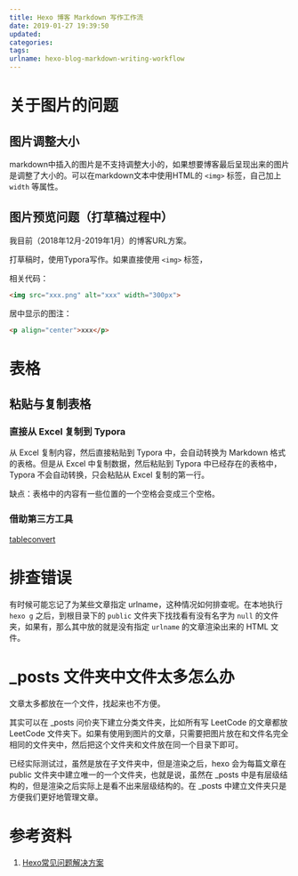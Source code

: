 ```yaml
---
title: Hexo 博客 Markdown 写作工作流
date: 2019-01-27 19:39:50
updated:
categories:
tags:
urlname: hexo-blog-markdown-writing-workflow
---
```


# 关于图片的问题

## 图片调整大小

markdown中插入的图片是不支持调整大小的，如果想要博客最后呈现出来的图片是调整了大小的。可以在markdown文本中使用HTML的 `<img>` 标签，自己加上 `width` 等属性。

## 图片预览问题（打草稿过程中）

我目前（2018年12月-2019年1月）的博客URL方案。

打草稿时，使用Typora写作。如果直接使用 `<img>` 标签，

相关代码：

```html
<img src="xxx.png" alt="xxx" width="300px">
```

居中显示的图注：

```html
<p align="center">xxx</p>
```



# 表格

## 粘贴与复制表格

### 直接从 Excel 复制到 Typora

从 Excel 复制内容，然后直接粘贴到 Typora 中，会自动转换为 Markdown 格式的表格。但是从 Excel 中复制数据，然后粘贴到 Typora 中已经存在的表格中，Typora 不会自动转换，只会粘贴从 Excel 复制的第一行。

缺点：表格中的内容有一些位置的一个空格会变成三个空格。

### 借助第三方工具

[tableconvert](https://tableconvert.com/)





# 排查错误

有时候可能忘记了为某些文章指定 urlname，这种情况如何排查呢。在本地执行 `hexo g` 之后，到根目录下的 `public` 文件夹下找找看有没有名字为 `null` 的文件夹，如果有，那么其中放的就是没有指定 `urlname` 的文章渲染出来的 HTML 文件。

# _posts 文件夹中文件太多怎么办

文章太多都放在一个文件，找起来也不方便。

其实可以在 _posts 问价夹下建立分类文件夹，比如所有写 LeetCode 的文章都放 LeetCode 文件夹下。如果有使用到图片的文章，只需要把图片放在和文件名完全相同的文件夹中，然后把这个文件夹和文件放在同一个目录下即可。

已经实际测试过，虽然是放在子文件夹中，但是渲染之后，hexo 会为每篇文章在 public 文件夹中建立唯一的一个文件夹，也就是说，虽然在 _posts 中是有层级结构的，但是渲染之后实际上是看不出来层级结构的。在 _posts 中建立文件夹只是方便我们更好地管理文章。

# 参考资料

1. [Hexo常见问题解决方案](https://xuanwo.io/2014/08/14/hexo-usual-problem/)